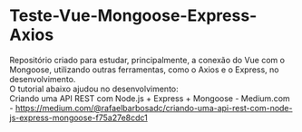 # Teste-Vue-Mongoose-Express-Axios
Repositório criado para estudar, principalmente, a conexão do Vue com o Mongoose, utilizando outras ferramentas, como o Axios e o Express, no desenvolvimento. <br/>
O tutorial abaixo ajudou no desenvolvimento: <br/>
Criando uma API REST com Node.js + Express + Mongoose - Medium.com - https://medium.com/@rafaelbarbosadc/criando-uma-api-rest-com-node-js-express-mongoose-f75a27e8cdc1
